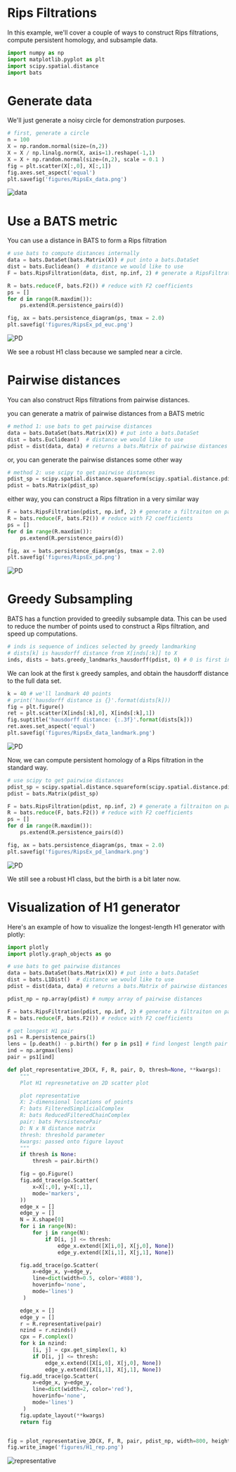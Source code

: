 # Rips Filtrations

In this example, we'll cover a couple of ways to construct Rips filtrations, compute persistent homology, and subsample data.

```python
import numpy as np
import matplotlib.pyplot as plt
import scipy.spatial.distance
import bats
```

# Generate data
We'll just generate a noisy circle for demonstration purposes.
```python
# first, generate a circle
n = 100
X = np.random.normal(size=(n,2))
X = X / np.linalg.norm(X, axis=1).reshape(-1,1)
X = X + np.random.normal(size=(n,2), scale = 0.1 )
fig = plt.scatter(X[:,0], X[:,1])
fig.axes.set_aspect('equal')
plt.savefig('figures/RipsEx_data.png')
```
![data](figures/RipsEx_data.png")

# Use a BATS metric

You can use a distance in BATS to form a Rips filtration
```python
# use bats to compute distances internally
data = bats.DataSet(bats.Matrix(X)) # put into a bats.DataSet
dist = bats.Euclidean()  # distance we would like to use
F = bats.RipsFiltration(data, dist, np.inf, 2) # generate a RipsFiltration

R = bats.reduce(F, bats.F2()) # reduce with F2 coefficients
ps = []
for d in range(R.maxdim()):
    ps.extend(R.persistence_pairs(d))

fig, ax = bats.persistence_diagram(ps, tmax = 2.0)
plt.savefig('figures/RipsEx_pd_euc.png')
```
![PD](figures/RipsEx_pd_euc.png")

We see a robust H1 class because we sampled near a circle.

# Pairwise distances

You can also construct Rips filtrations from pairwise distances.

you can generate a matrix of pairwise distances from a BATS metric
```python
# method 1: use bats to get pairwise distances
data = bats.DataSet(bats.Matrix(X)) # put into a bats.DataSet
dist = bats.Euclidean()  # distance we would like to use
pdist = dist(data, data) # returns a bats.Matrix of pairwise distances
```

or, you can generate the pairwise distances some other way
```python
# method 2: use scipy to get pairwise distances
pdist_sp = scipy.spatial.distance.squareform(scipy.spatial.distance.pdist(X, 'euclidean'))
pdist = bats.Matrix(pdist_sp)
```

either way, you can construct a Rips filtration in a very similar way
```python
F = bats.RipsFiltration(pdist, np.inf, 2) # generate a filtraiton on pariwise distances
R = bats.reduce(F, bats.F2()) # reduce with F2 coefficients
ps = []
for d in range(R.maxdim()):
    ps.extend(R.persistence_pairs(d))

fig, ax = bats.persistence_diagram(ps, tmax = 2.0)
plt.savefig('figures/RipsEx_pd.png')
```
![PD](figures/RipsEx_pd.png")

# Greedy Subsampling

BATS has a function provided to greedily subsample data.  This can be used to reduce the number of points used to construct a Rips filtration, and speed up computations.
```python
# inds is sequence of indices selected by greedy landmarking
# dists[k] is hausdorff distance from X[inds[:k]] to X
inds, dists = bats.greedy_landmarks_hausdorff(pdist, 0) # 0 is first index
```

We can look at the first `k` greedy samples, and obtain the hausdorff distance to the full data set.
```python
k = 40 # we'll landmark 40 points
# print('hausdorff distance is {}'.format(dists[k]))
fig = plt.figure()
ret = plt.scatter(X[inds[:k],0], X[inds[:k],1])
fig.suptitle('hausdorff distance: {:.3f}'.format(dists[k]))
ret.axes.set_aspect('equal')
plt.savefig('figures/RipsEx_data_landmark.png')
```
![PD](figures/RipsEx_data_landmark.png")

Now, we can compute persistent homology of a Rips filtration in the standard way.
```python
# use scipy to get pairwise distances
pdist_sp = scipy.spatial.distance.squareform(scipy.spatial.distance.pdist(X[:k], 'euclidean'))
pdist = bats.Matrix(pdist_sp)

F = bats.RipsFiltration(pdist, np.inf, 2) # generate a filtraiton on pariwise distances
R = bats.reduce(F, bats.F2()) # reduce with F2 coefficients
ps = []
for d in range(R.maxdim()):
    ps.extend(R.persistence_pairs(d))

fig, ax = bats.persistence_diagram(ps, tmax = 2.0)
plt.savefig('figures/RipsEx_pd_landmark.png')
```
![PD](figures/RipsEx_pd_landmark.png")

We still see a robust H1 class, but the birth is a bit later now.


# Visualization of H1 generator

Here's an example of how to visualize the longest-length H1 generator with plotly:

```python
import plotly
import plotly.graph_objects as go

# use bats to get pairwise distances
data = bats.DataSet(bats.Matrix(X)) # put into a bats.DataSet
dist = bats.L1Dist()  # distance we would like to use
pdist = dist(data, data) # returns a bats.Matrix of pairwise distances

pdist_np = np.array(pdist) # numpy array of pairwise distances

F = bats.RipsFiltration(pdist, np.inf, 2) # generate a filtraiton on pariwise distances
R = bats.reduce(F, bats.F2()) # reduce with F2 coefficients

# get longest H1 pair
ps1 = R.persistence_pairs(1)
lens = [p.death() - p.birth() for p in ps1] # find longest length pair
ind = np.argmax(lens)
pair = ps1[ind]

def plot_representative_2D(X, F, R, pair, D, thresh=None, **kwargs):
    """
    Plot H1 represnetative on 2D scatter plot

    plot representative
    X: 2-dimensional locations of points
    F: bats FilteredSimplicialComplex
    R: bats ReducedFilteredChainComplex
    pair: bats PersistencePair
    D: N x N distance matrix
    thresh: threshold parameter
    kwargs: passed onto figure layout
    """
    if thresh is None:
        thresh = pair.birth()

    fig = go.Figure()
    fig.add_trace(go.Scatter(
        x=X[:,0], y=X[:,1],
        mode='markers',
    ))
    edge_x = []
    edge_y = []
    N = X.shape[0]
    for i in range(N):
        for j in range(N):
            if D[i, j] <= thresh:
                edge_x.extend([X[i,0], X[j,0], None])
                edge_y.extend([X[i,1], X[j,1], None])

    fig.add_trace(go.Scatter(
        x=edge_x, y=edge_y,
        line=dict(width=0.5, color='#888'),
        hoverinfo='none',
        mode='lines')
     )

    edge_x = []
    edge_y = []
    r = R.representative(pair)
    nzind = r.nzinds()
    cpx = F.complex()
    for k in nzind:
        [i, j] = cpx.get_simplex(1, k)
        if D[i, j] <= thresh:
            edge_x.extend([X[i,0], X[j,0], None])
            edge_y.extend([X[i,1], X[j,1], None])
    fig.add_trace(go.Scatter(
        x=edge_x, y=edge_y,
        line=dict(width=2, color='red'),
        hoverinfo='none',
        mode='lines')
     )
    fig.update_layout(**kwargs)
    return fig


fig = plot_representative_2D(X, F, R, pair, pdist_np, width=800, height=800)
fig.write_image('figures/H1_rep.png')
```

![representative](figures/H1_rep.png")
